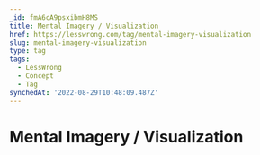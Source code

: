 ```yaml
---
_id: fmA6cA9psxibmH8MS
title: Mental Imagery / Visualization
href: https://lesswrong.com/tag/mental-imagery-visualization
slug: mental-imagery-visualization
type: tag
tags:
  - LessWrong
  - Concept
  - Tag
synchedAt: '2022-08-29T10:48:09.487Z'
---
```

# Mental Imagery / Visualization

